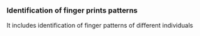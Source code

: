 ### Identification of finger prints patterns
It includes identification of finger patterns of different individuals
